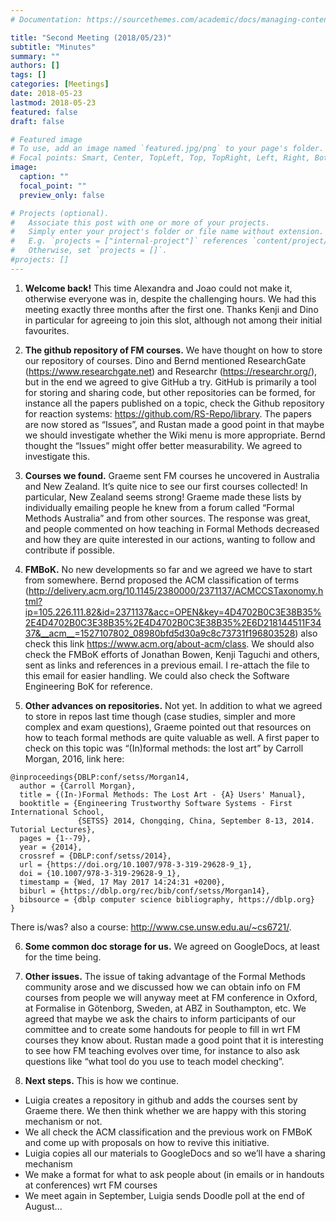 ```yaml
---
# Documentation: https://sourcethemes.com/academic/docs/managing-content/

title: "Second Meeting (2018/05/23)"
subtitle: "Minutes"
summary: ""
authors: []
tags: []
categories: [Meetings]
date: 2018-05-23
lastmod: 2018-05-23
featured: false
draft: false

# Featured image
# To use, add an image named `featured.jpg/png` to your page's folder.
# Focal points: Smart, Center, TopLeft, Top, TopRight, Left, Right, BottomLeft, Bottom, BottomRight.
image:
  caption: ""
  focal_point: ""
  preview_only: false

# Projects (optional).
#   Associate this post with one or more of your projects.
#   Simply enter your project's folder or file name without extension.
#   E.g. `projects = ["internal-project"]` references `content/project/deep-learning/index.md`.
#   Otherwise, set `projects = []`.
#projects: []
---
```


1. **Welcome back!**
This time Alexandra and Joao could not make it, otherwise everyone was in, despite the challenging hours. We had this meeting exactly three months after the first one. Thanks Kenji and Dino in particular for agreeing to join this slot, although not among their initial favourites.

2. **The github repository of FM courses.**
We have thought on how to store our repository of courses. Dino and Bernd mentioned ResearchGate (https://www.researchgate.net) and Researchr (https://researchr.org/), but in the end we agreed to give GitHub a try. GitHub is primarily a tool for storing and sharing code, but other repositories can be formed, for instance all the papers published on a topic, check the Github repository for reaction systems: https://github.com/RS-Repo/library. The papers are now stored as “Issues”, and Rustan made a good point in that maybe we should investigate whether the Wiki menu is more appropriate. Bernd thought the “Issues” might offer better measurability. We agreed to investigate this. 

3. **Courses we found.**
Graeme sent FM courses he uncovered in Australia and New Zealand. It’s quite nice to see our first courses collected! In particular, New Zealand seems strong! Graeme made these lists by individually emailing people he knew from a forum called “Formal Methods Australia” and from other sources. The response was great, and people commented on how teaching in Formal Methods decreased and how they are quite interested in our actions, wanting to follow and contribute if possible.

4. **FMBoK.**
No new developments so far and we agreed we have to start from somewhere. Bernd proposed the ACM classification of terms (http://delivery.acm.org/10.1145/2380000/2371137/ACMCCSTaxonomy.html?ip=105.226.111.82&id=2371137&acc=OPEN&key=4D4702B0C3E38B35%2E4D4702B0C3E38B35%2E4D4702B0C3E38B35%2E6D218144511F3437&__acm__=1527107802_08980bfd5d30a9c8c73731f196803528) also check this link https://www.acm.org/about-acm/class. We should also check the FMBoK efforts of Jonathan Bowen, Kenji Taguchi and others, sent as links and references in a previous email. I re-attach the file to this email for easier handling. We could also check the Software Engineering BoK for reference.

5. **Other advances on repositories.**
Not yet. 
In addition to what we agreed to store in repos last time though (case studies, simpler and more complex and exam questions), Graeme pointed out that resources on how to teach formal methods are quite valuable as well. A first paper to check on this topic was “(In)formal methods: the lost art” by Carroll Morgan, 2016, link here: 
```
@inproceedings{DBLP:conf/setss/Morgan14,
  author = {Carroll Morgan},
  title = {(In-)Formal Methods: The Lost Art - {A} Users' Manual},
  booktitle = {Engineering Trustworthy Software Systems - First International School,
               {SETSS} 2014, Chongqing, China, September 8-13, 2014. Tutorial Lectures},
  pages = {1--79},
  year = {2014},
  crossref = {DBLP:conf/setss/2014},
  url = {https://doi.org/10.1007/978-3-319-29628-9_1},
  doi = {10.1007/978-3-319-29628-9_1},
  timestamp = {Wed, 17 May 2017 14:24:31 +0200},
  biburl = {https://dblp.org/rec/bib/conf/setss/Morgan14},
  bibsource = {dblp computer science bibliography, https://dblp.org}
}
```
There is/was? also a course: http://www.cse.unsw.edu.au/~cs6721/.


6. **Some common doc storage for us.**
We agreed on GoogleDocs, at least for the time being.

7. **Other issues.**
The issue of taking advantage of the Formal Methods community arose and we discussed how we can obtain info on FM courses from people we will anyway meet at FM conference in Oxford, at Formalise in Götenborg, Sweden, at ABZ in Southampton, etc. We agreed that maybe we ask the chairs to inform participants of our committee and to create some handouts for people to fill in wrt FM courses they know about. Rustan made a good point that it is interesting to see how FM teaching evolves over time, for instance to also ask questions like “what tool do you use to teach model checking”.

8. **Next steps.**
This is how we continue. 
 - Luigia creates a repository in github and adds the courses sent by Graeme there. We then think whether we are happy with this storing mechanism or not. 
 - We all check the ACM classification and the previous work on FMBoK and come up with proposals on how to revive this initiative.
 - Luigia copies all our materials to GoogleDocs and so we’ll have a sharing mechanism
 - We make a format for what to ask people about (in emails or in handouts at conferences) wrt FM courses
 - We meet again in September, Luigia sends Doodle poll at the end of August...
